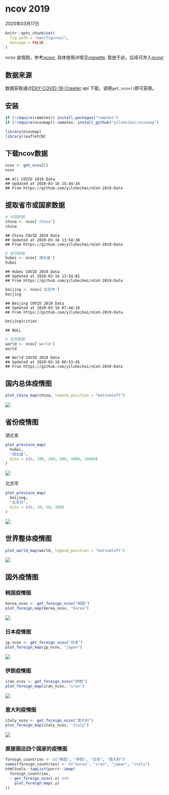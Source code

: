 ncov 2019
================
2020年03月17日

``` r
knitr::opts_chunk$set(
  fig.path = "man/figures/",
  message = FALSE
)
```

ncov 疫情图，参考[ncovr](https://github.com/pzhaonet/ncovr),
具体使用详情见[vignette](https://yiluheihei.github.io/ncovmap/articles/Introduction.html).
暂放于此，后续可并入[ncovr](https://github.com/pzhaonet/ncovr)

## 数据来源

数据获取通过[DXY-COVID-19-Crawler](https://github.com/BlankerL/DXY-COVID-19-Crawler)
api 下载，调用`get_ncov()`即可获取。

## 安装

``` r
if (!require(remotes)) install.packages("remotes")
if (!require(ncovmap)) remotes::install_github("yiluheihei/ncovmap")
```

``` r
library(ncovmap)
library(leafletCN)
```

## 下载ncov数据

``` r
ncov <- get_ncov2()
ncov
```

    ## All COVID 2019 Data
    ## Updated at 2020-03-16 15:44:16 
    ## From https://github.com/yiluheihei/nCoV-2019-Data

## 提取省市或国家数据

``` r
# 中国数据
china <- ncov['china']
china
```

    ## China COVID 2019 Data
    ## Updated at 2020-03-16 13:54:38 
    ## From https://github.com/yiluheihei/nCoV-2019-Data

``` r
# 省市数据
hubei <- ncov['湖北省']
hubei
```

    ## Hubei COVID 2019 Data
    ## Updated at 2020-03-16 13:54:01 
    ## From https://github.com/yiluheihei/nCoV-2019-Data

``` r
beijing <- ncov['北京市']
beijing
```

    ## Beijing COVID 2019 Data
    ## Updated at 2020-03-16 07:44:16 
    ## From https://github.com/yiluheihei/nCoV-2019-Data

``` r
beijing$cities
```

    ## NULL

``` r
# 世界数据
world <- ncov['world']
world
```

    ## World COVID 2019 Data
    ## Updated at 2020-03-16 06:53:45 
    ## From https://github.com/yiluheihei/nCoV-2019-Data

## 国内总体疫情图

``` r
plot_china_map(china, legend_position = "bottomleft")
```

![](man/figures/china-map-1.png)<!-- -->

## 省份疫情图

湖北省

``` r
plot_province_map(
  hubei, 
  "湖北省", 
  bins = c(0, 100, 200, 500, 1000, 10000)
)
```

![](man/figures/hubei-map-1.png)<!-- -->

北京市

``` r
plot_province_map(
  beijing,
  "北京市", 
  bins = c(0, 10, 50, 100)
)
```

![](man/figures/beijing-map-1.png)<!-- -->

## 世界整体疫情图

``` r
plot_world_map(world, legend_position = "bottomleft")
```

![](man/figures/world-map-1.png)<!-- -->

## 国外疫情图

### 韩国疫情图

``` r
korea_ncov <- get_foreign_ncov("韩国")
plot_foreign_map(korea_ncov, "korea")
```

![](man/figures/korea-map-1.png)<!-- -->

### 日本疫情图

``` r
jp_ncov <- get_foreign_ncov("日本")
plot_foreign_map(jp_ncov, "japan")
```

![](man/figures/jp-map-1.png)<!-- -->

### 伊朗疫情图

``` r
iran_ncov <- get_foreign_ncov("伊朗")
plot_foreign_map(iran_ncov, "iran")
```

![](man/figures/iran-map-1.png)<!-- -->

### 意大利疫情图

``` r
italy_ncov <- get_foreign_ncov("意大利")
plot_foreign_map(italy_ncov, "italy")
```

![](man/figures/italy-map-1.png)<!-- -->

### 直接画这四个国家的疫情图

``` r
foreign_countries <- c("韩国", "伊朗", "日本", "意大利")
names(foreign_countries) <- c("korea", "iran", "japan", "italy")
htmltools::tagList(purrr::imap(
  foreign_countries, 
  ~ get_foreign_ncov(.x) %>% 
    plot_foreign_map(.y)
))
```
